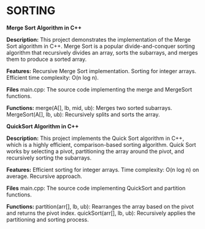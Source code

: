 # SORTING

**Merge Sort Algorithm in C++**

**Description:**
This project demonstrates the implementation of the Merge Sort algorithm in C++. Merge Sort is a popular divide-and-conquer sorting algorithm that recursively divides an array, sorts the subarrays, and merges them to produce a sorted array.

**Features:**
Recursive Merge Sort implementation.
Sorting for integer arrays.
Efficient time complexity: O(n log n).

**Files**
main.cpp: The source code implementing the merge and MergeSort functions.

**Functions:**
merge(A[], lb, mid, ub): Merges two sorted subarrays.
MergeSort(A[], lb, ub): Recursively splits and sorts the array.



**QuickSort Algorithm in C++**

**Description:**
This project implements the Quick Sort algorithm in C++, which is a highly efficient, comparison-based sorting algorithm. Quick Sort works by selecting a pivot, partitioning the array around the pivot, and recursively sorting the subarrays.

**Features:**
Efficient sorting for integer arrays.
Time complexity: O(n log n) on average.
Recursive approach.

**Files**
main.cpp: The source code implementing QuickSort and partition functions.

**Functions:**
partition(arr[], lb, ub): Rearranges the array based on the pivot and returns the pivot index.
quickSort(arr[], lb, ub): Recursively applies the partitioning and sorting process.
